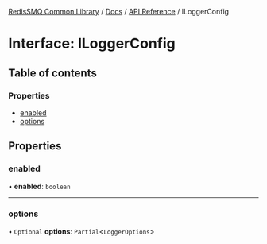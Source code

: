 [RedisSMQ Common Library](../../../README.md) / [Docs](../../README.md) / [API Reference](../README.md) / ILoggerConfig

# Interface: ILoggerConfig

## Table of contents

### Properties

- [enabled](ILoggerConfig.md#enabled)
- [options](ILoggerConfig.md#options)

## Properties

### enabled

• **enabled**: `boolean`

___

### options

• `Optional` **options**: `Partial`\<`LoggerOptions`\>
